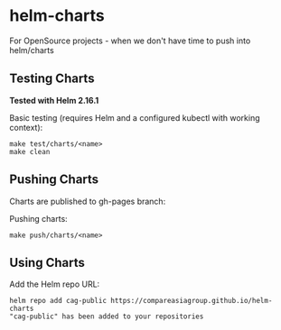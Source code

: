 # helm-charts

For OpenSource projects - when we don't have time to push into helm/charts

## Testing Charts

**Tested with Helm 2.16.1**

Basic testing (requires Helm and a configured kubectl with working context):

```
make test/charts/<name>
make clean
```

## Pushing Charts

Charts are published to gh-pages branch:

Pushing charts:

```
make push/charts/<name>
```

## Using Charts

Add the Helm repo URL:

```
helm repo add cag-public https://compareasiagroup.github.io/helm-charts
"cag-public" has been added to your repositories
```
